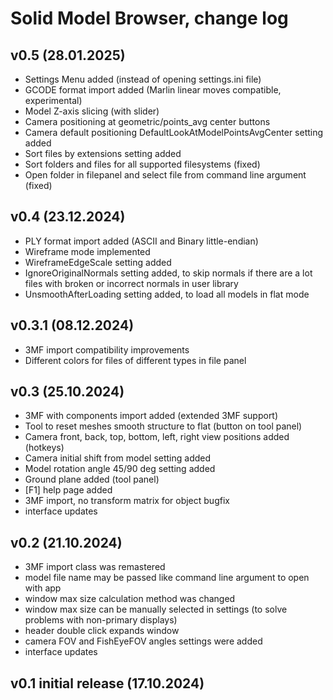 # Solid Model Browser, change log

## v0.5 (28.01.2025)

- Settings Menu added (instead of opening settings.ini file)
- GCODE format import added (Marlin linear moves compatible, experimental)
- Model Z-axis slicing (with slider)
- Camera positioning at geometric/points_avg center buttons
- Camera default positioning DefaultLookAtModelPointsAvgCenter setting added
- Sort files by extensions setting added
- Sort folders and files for all supported filesystems (fixed)
- Open folder in filepanel and select file from command line argument (fixed)

## v0.4 (23.12.2024)

- PLY format import added (ASCII and Binary little-endian)
- Wireframe mode implemented
- WireframeEdgeScale setting added
- IgnoreOriginalNormals setting added, to skip normals if there are a lot files with broken or incorrect normals in user library
- UnsmoothAfterLoading setting added, to load all models in flat mode

## v0.3.1 (08.12.2024)

- 3MF import compatibility improvements
- Different colors for files of different types in file panel 

## v0.3 (25.10.2024)

- 3MF with components import added (extended 3MF support)
- Tool to reset meshes smooth structure to flat (button on tool panel)
- Camera front, back, top, bottom, left, right view positions added (hotkeys)
- Camera initial shift from model setting added
- Model rotation angle 45/90 deg setting added
- Ground plane added (tool panel)
- [F1] help page added
- 3MF import, no transform matrix for object bugfix
- interface updates

## v0.2 (21.10.2024)

- 3MF import class was remastered
- model file name may be passed like command line argument to open with app
- window max size calculation method was changed
- window max size can be manually selected in settings (to solve problems with non-primary displays)
- header double click expands window
- camera FOV and FishEyeFOV angles settings were added
- interface updates

## v0.1 initial release (17.10.2024)
